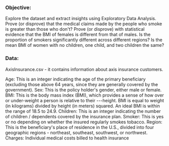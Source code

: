 ### Objective:

Explore the dataset and extract insights using Exploratory Data Analysis.
Prove (or disprove) that the medical claims made by the people who smoke is greater than those who don't?
Prove (or disprove) with statistical evidence that the BMI of females is different from that of males.
Is the proportion of smokers significantly different across different regions?
Is the mean BMI of women with no children, one child, and two children the same?

### Data:

AxisInsurance.csv - it contains information about axis insurance customers.

Age: This is an integer indicating the age of the primary beneficiary (excluding those above 64 years, since they are generally covered by the government).
Sex: This is the policy holder's gender, either male or female.
BMI: This is the body mass index (BMI), which provides a sense of how over or under-weight a person is relative to their ---height. BMI is equal to weight (in kilograms) divided by height (in meters) squared. An ideal BMI is within the range of 18.5 to 24.9.
Children: This is an integer indicating the number of children / dependents covered by the insurance plan.
Smoker: This is yes or no depending on whether the insured regularly smokes tobacco.
Region: This is the beneficiary's place of residence in the U.S., divided into four geographic regions - northeast, southeast, southwest, or northwest.
Charges: Individual medical costs billed to health insurance
